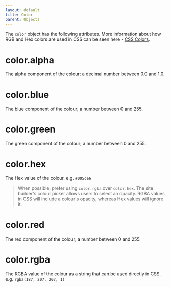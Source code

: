 ```yaml
---
layout: default
title: Color
parent: Objects
---
```


The `color` object has the following attributes. More information about how RGB and Hex colors are used in CSS can be seen here - [CSS Colors](https://www.w3schools.com/css/css_colors.asp).

# color.alpha

The alpha component of the colour; a decimal number between 0.0 and 1.0.

# color.blue

The blue component of the colour; a number between 0 and 255.

# color.green

The green component of the colour; a number between 0 and 255.

# color.hex

The Hex value of the colour. e.g. `#005ce6`

> When possible, prefer using `color.rgba` over `color.hex`. The site builder's colour picker allows users to select an opacity. RGBA values in CSS will include a colour's opacity, whereas Hex values will ignore it.

# color.red

The red component of the colour; a number between 0 and 255.

# color.rgba

The RGBA value of the colour as a string that can be used directly in CSS. e.g. `rgba(187, 207, 207, 1)`
